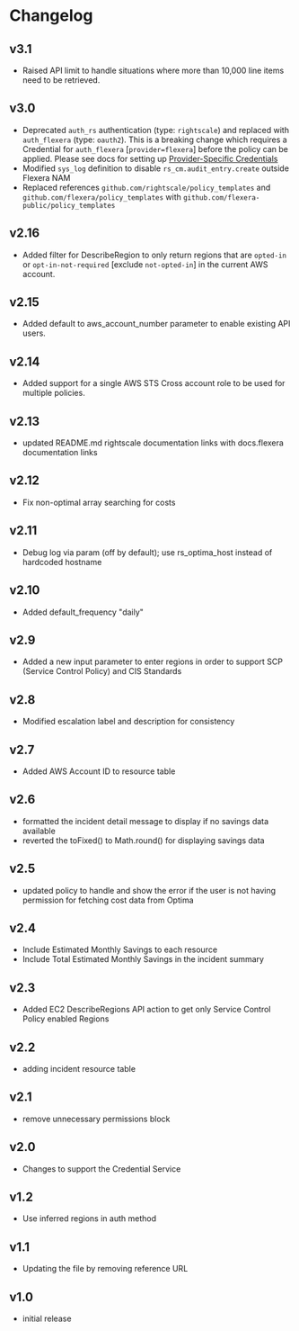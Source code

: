 # Changelog

## v3.1

- Raised API limit to handle situations where more than 10,000 line items need to be retrieved.

## v3.0

- Deprecated `auth_rs` authentication (type: `rightscale`) and replaced with `auth_flexera` (type: `oauth2`).  This is a breaking change which requires a Credential for `auth_flexera` [`provider=flexera`] before the policy can be applied.  Please see docs for setting up [Provider-Specific Credentials](https://docs.flexera.com/flexera/EN/Automation/ProviderCredentials.htm)
- Modified `sys_log` definition to disable `rs_cm.audit_entry.create` outside Flexera NAM
- Replaced references `github.com/rightscale/policy_templates` and `github.com/flexera/policy_templates` with `github.com/flexera-public/policy_templates`

## v2.16

- Added filter for DescribeRegion to only return regions that are `opted-in` or `opt-in-not-required` [exclude `not-opted-in`] in the current AWS account.

## v2.15

- Added default to aws_account_number parameter to enable existing API users.

## v2.14

- Added support for a single AWS STS Cross account role to be used for multiple policies.

## v2.13

- updated README.md rightscale documentation links with docs.flexera documentation links

## v2.12

- Fix non-optimal array searching for costs

## v2.11

- Debug log via param (off by default); use rs_optima_host instead of hardcoded hostname

## v2.10

- Added default_frequency "daily"

## v2.9

- Added a new input parameter to enter regions in order to support SCP (Service Control Policy) and CIS Standards

## v2.8

- Modified escalation label and description for consistency

## v2.7

- Added AWS Account ID to resource table

## v2.6

- formatted the incident detail message to display if no savings data available
- reverted the toFixed() to Math.round() for displaying savings data

## v2.5

- updated policy to handle and show the error if the user is not having permission for fetching cost data from Optima

## v2.4

- Include Estimated Monthly Savings to each resource
- Include Total Estimated Monthly Savings in the incident summary

## v2.3

- Added EC2 DescribeRegions API action to get only Service Control Policy enabled Regions

## v2.2

- adding incident resource table

## v2.1

- remove unnecessary permissions block

## v2.0

- Changes to support the Credential Service

## v1.2

- Use inferred regions in auth method

## v1.1

- Updating the file by removing reference URL

## v1.0

- initial release
